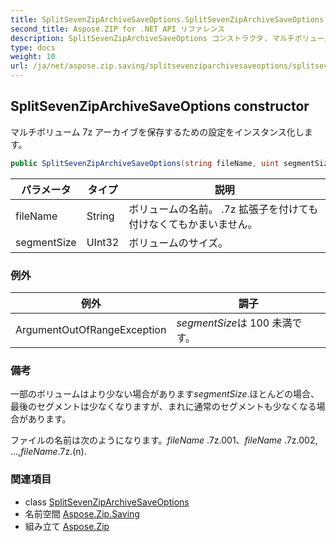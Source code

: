 ```yaml
---
title: SplitSevenZipArchiveSaveOptions.SplitSevenZipArchiveSaveOptions
second_title: Aspose.ZIP for .NET API リファレンス
description: SplitSevenZipArchiveSaveOptions コンストラクタ. マルチボリューム 7z アーカイブを保存するための設定をインスタンス化します
type: docs
weight: 10
url: /ja/net/aspose.zip.saving/splitsevenziparchivesaveoptions/splitsevenziparchivesaveoptions/
---
```

## SplitSevenZipArchiveSaveOptions constructor

マルチボリューム 7z アーカイブを保存するための設定をインスタンス化します。

```csharp
public SplitSevenZipArchiveSaveOptions(string fileName, uint segmentSize)
```

| パラメータ | タイプ | 説明 |
| --- | --- | --- |
| fileName | String | ボリュームの名前。 .7z 拡張子を付けても付けなくてもかまいません。 |
| segmentSize | UInt32 | ボリュームのサイズ。 |

### 例外

| 例外 | 調子 |
| --- | --- |
| ArgumentOutOfRangeException | *segmentSize*は 100 未満です。 |

### 備考

一部のボリュームはより少ない場合があります*segmentSize*.ほとんどの場合、最後のセグメントは少なくなりますが、まれに通常のセグメントも少なくなる場合があります。

ファイルの名前は次のようになります。*fileName* .7z.001、*fileName* .7z.002, ...,*fileName*.7z.(n).

### 関連項目

* class [SplitSevenZipArchiveSaveOptions](../)
* 名前空間 [Aspose.Zip.Saving](../../splitsevenziparchivesaveoptions/)
* 組み立て [Aspose.Zip](../../../)



